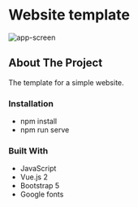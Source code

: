 # Website template

![app-screen](https://user-images.githubusercontent.com/58663418/133879968-74bcd71c-a7aa-4770-ad7b-4d155ed90986.png)


## About The Project

The template for a simple website.

### Installation

* npm install
* npm run serve

### Built With

* JavaScript
* Vue.js 2
* Bootstrap 5
* Google fonts





